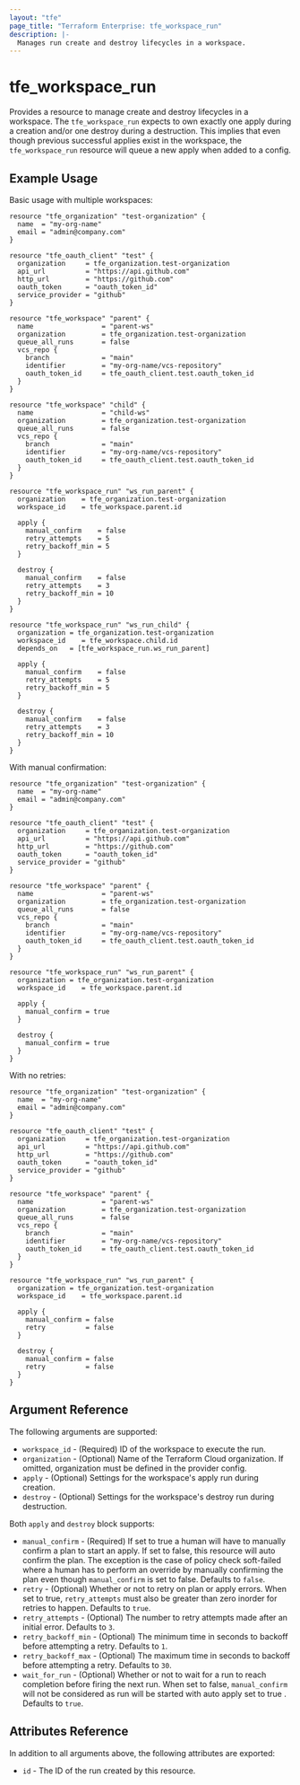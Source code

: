 ```yaml
---
layout: "tfe"
page_title: "Terraform Enterprise: tfe_workspace_run"
description: |-
  Manages run create and destroy lifecycles in a workspace.
---
```


# tfe_workspace_run

Provides a resource to manage create and destroy lifecycles in a workspace.
The `tfe_workspace_run` expects to own exactly one apply during a creation and/or one destroy during a destruction. This implies that even though previous successful applies exist in the workspace, the `tfe_workspace_run` resource will queue a new apply when added to a config.


## Example Usage

Basic usage with multiple workspaces:

```hcl
resource "tfe_organization" "test-organization" {
  name  = "my-org-name"
  email = "admin@company.com"
}

resource "tfe_oauth_client" "test" {
  organization     = tfe_organization.test-organization
  api_url          = "https://api.github.com"
  http_url         = "https://github.com"
  oauth_token      = "oauth_token_id"
  service_provider = "github"
}

resource "tfe_workspace" "parent" {
  name                 = "parent-ws"
  organization         = tfe_organization.test-organization
  queue_all_runs       = false
  vcs_repo {
    branch             = "main"
    identifier         = "my-org-name/vcs-repository"
    oauth_token_id     = tfe_oauth_client.test.oauth_token_id
  }
}

resource "tfe_workspace" "child" {
  name                 = "child-ws"
  organization         = tfe_organization.test-organization
  queue_all_runs       = false
  vcs_repo {
    branch             = "main"
    identifier         = "my-org-name/vcs-repository"
    oauth_token_id     = tfe_oauth_client.test.oauth_token_id
  }
}

resource "tfe_workspace_run" "ws_run_parent" {
  organization    = tfe_organization.test-organization
  workspace_id    = tfe_workspace.parent.id

  apply {
    manual_confirm    = false
    retry_attempts    = 5
    retry_backoff_min = 5
  }

  destroy {
    manual_confirm    = false
    retry_attempts    = 3
    retry_backoff_min = 10
  }
}

resource "tfe_workspace_run" "ws_run_child" {
  organization = tfe_organization.test-organization
  workspace_id    = tfe_workspace.child.id
  depends_on   = [tfe_workspace_run.ws_run_parent]

  apply {
    manual_confirm    = false
    retry_attempts    = 5
    retry_backoff_min = 5
  }

  destroy {
    manual_confirm    = false
    retry_attempts    = 3
    retry_backoff_min = 10
  }
}
```

With manual confirmation:

```hcl
resource "tfe_organization" "test-organization" {
  name  = "my-org-name"
  email = "admin@company.com"
}

resource "tfe_oauth_client" "test" {
  organization     = tfe_organization.test-organization
  api_url          = "https://api.github.com"
  http_url         = "https://github.com"
  oauth_token      = "oauth_token_id"
  service_provider = "github"
}

resource "tfe_workspace" "parent" {
  name                 = "parent-ws"
  organization         = tfe_organization.test-organization
  queue_all_runs       = false
  vcs_repo {
    branch             = "main"
    identifier         = "my-org-name/vcs-repository"
    oauth_token_id     = tfe_oauth_client.test.oauth_token_id
  }
}

resource "tfe_workspace_run" "ws_run_parent" {
  organization = tfe_organization.test-organization
  workspace_id    = tfe_workspace.parent.id

  apply {
    manual_confirm = true
  }

  destroy {
    manual_confirm = true
  }
}

```

With no retries:

```hcl
resource "tfe_organization" "test-organization" {
  name  = "my-org-name"
  email = "admin@company.com"
}

resource "tfe_oauth_client" "test" {
  organization     = tfe_organization.test-organization
  api_url          = "https://api.github.com"
  http_url         = "https://github.com"
  oauth_token      = "oauth_token_id"
  service_provider = "github"
}

resource "tfe_workspace" "parent" {
  name                 = "parent-ws"
  organization         = tfe_organization.test-organization
  queue_all_runs       = false
  vcs_repo {
    branch             = "main"
    identifier         = "my-org-name/vcs-repository"
    oauth_token_id     = tfe_oauth_client.test.oauth_token_id
  }
}

resource "tfe_workspace_run" "ws_run_parent" {
  organization = tfe_organization.test-organization
  workspace_id    = tfe_workspace.parent.id

  apply {
    manual_confirm = false
    retry          = false
  }

  destroy {
    manual_confirm = false
    retry          = false
  }
}

```

## Argument Reference

The following arguments are supported:

* `workspace_id` - (Required) ID of the workspace to execute the run.
* `organization` - (Optional) Name of the Terraform Cloud organization. If omitted, organization must be defined in the provider config.
* `apply` - (Optional) Settings for the workspace's apply run during creation.
* `destroy` - (Optional) Settings for the workspace's destroy run during destruction.

Both `apply` and `destroy` block supports:

* `manual_confirm` - (Required) If set to true a human will have to manually confirm a plan to start an apply. If set to false, this resource will auto confirm the plan. The exception is the case of policy check soft-failed where a human has to perform an override by manually confirming the plan even though `manual_confirm` is set to false. Defaults to `false`.
* `retry` - (Optional) Whether or not to retry on plan or apply errors. When set to true, `retry_attempts` must also be greater than zero inorder for retries to happen. Defaults to `true`.
* `retry_attempts` - (Optional) The number to retry attempts made after an initial error. Defaults to `3`.
* `retry_backoff_min` - (Optional) The minimum time in seconds to backoff before attempting a retry. Defaults to `1`.
* `retry_backoff_max` - (Optional) The maximum time in seconds to backoff before attempting a retry. Defaults to `30`.
* `wait_for_run` - (Optional) Whether or not to wait for a run to reach completion before firing the next run. When set to false, `manual_confirm` will not be considered as run will be started with auto apply set to true . Defaults to `true`.

## Attributes Reference

In addition to all arguments above, the following attributes are exported:

* `id` - The ID of the run created by this resource.

